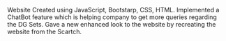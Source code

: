 Website Created using JavaScript, Bootstarp, CSS, HTML.
Implemented a ChatBot feature which is helping company to get more queries regarding the DG Sets.
Gave a new enhanced look to the website by recreating the website from the Scartch.
